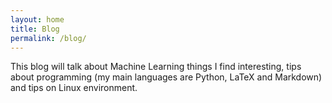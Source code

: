 ```yaml
---
layout: home
title: Blog
permalink: /blog/
---
```


This blog will talk about Machine Learning things I find interesting, tips about programming (my main languages are Python, LaTeX and Markdown) and tips on Linux environment.
